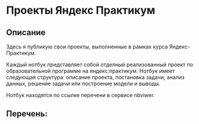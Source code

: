 # Проекты Яндекс Практикум
## Описание
Здесь я публикую свои проекты, выполненные в рамках курса Яндекс-Практикум.

Каждый нотбук представляет собой отделный  реализованный проект по  образовательной программе на яндекс.практикум. Нотбук имеет следующая структура:  описание проекта, постановка задачи, анализ данных, решение задачи или построение модели  и  выводы. 

Нотбук находятся по ссылке перечени в сервисе nbviwer. 

## Перечень:
